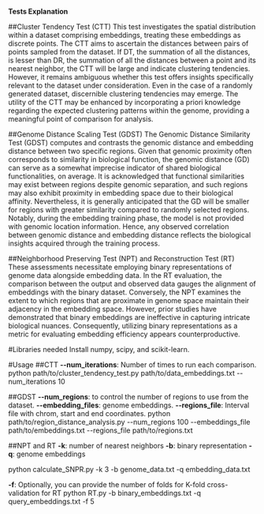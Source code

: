 **Tests Explanation**

##Cluster Tendency Test (CTT)
This test investigates the spatial distribution within a dataset comprising embeddings, treating these embeddings as discrete points. 
The CTT aims to ascertain the distances between pairs of points sampled from the dataset. If DT, the summation of all the distances,
is lesser than DR, the summation of all the distances between a point and its nearest neighbor, the CTT will be large and indicate clustering 
tendencies. However, it remains ambiguous whether this test offers insights specifically relevant to the dataset under consideration. Even in 
the case of a randomly generated dataset, discernible clustering tendencies may emerge. The utility of the CTT may be enhanced by incorporating 
a priori knowledge regarding the expected clustering patterns within the genome, providing a meaningful point of comparison for analysis.

##Genome Distance Scaling Test (GDST)
The Genomic Distance Similarity Test (GDST) computes and contrasts the genomic distance and embedding distance between two specific regions. 
Given that genomic proximity often corresponds to similarity in biological function, the genomic distance (GD) can serve as a somewhat imprecise
indicator of shared biological functionalities, on average. It is acknowledged that functional similarities may exist between regions despite 
genomic separation, and such regions may also exhibit proximity in embedding space due to their biological affinity. Nevertheless, it is 
generally anticipated that the GD will be smaller for regions with greater similarity compared to randomly selected regions. Notably, during
the embedding training phase, the model is not provided with genomic location information. Hence, any observed correlation between genomic 
distance and embedding distance reflects the biological insights acquired through the training process.

##Neighborhood Preserving Test (NPT) and Reconstruction Test (RT)
These assessments necessitate employing binary representations of genome data alongside embedding data. In the RT evaluation, the comparison 
between the output and observed data gauges the alignment of embeddings with the binary dataset. Conversely, the NPT examines the extent to 
which regions that are proximate in genome space maintain their adjacency in the embedding space. However, prior studies have demonstrated that 
binary embeddings are ineffective in capturing intricate biological nuances. Consequently, utilizing binary representations as a metric for 
evaluating embedding efficiency appears counterproductive.


#Libraries needed
Install numpy, scipy, and scikit-learn.

#Usage
##CTT
**--num_iterations**: Number of times to run each comparison.
​python path/to/cluster_tendency_test.py path/to/data_embeddings.txt --num_iterations 10

##GDST
**--num_regions**: to control the number of regions to use from the dataset.
**--embedding_files**: genome embeddings. 
**--regions_file**: Interval file with chrom, start and end coordinates.
​python path/to/region_distance_analysis.py --num_regions 100 --embeddings_file path/to/embeddings.txt --regions_file path/to/regions.txt

##NPT and RT
**-k**: number of nearest neighbors
**-b**: binary representation
**-q**: genome embeddings

​python calculate_SNPR.py -k 3 -b genome_data.txt -q embedding_data.txt

**-f**: Optionally, you can provide the number of folds for K-fold cross-validation for RT
python RT.py -b binary_embeddings.txt -q query_embeddings.txt -f 5

